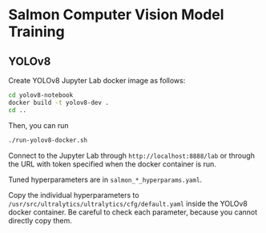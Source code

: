 # Salmon Computer Vision Model Training
## YOLOv8
Create YOLOv8 Jupyter Lab docker image as follows:
```bash
cd yolov8-notebook
docker build -t yolov8-dev .
cd ..
```

Then, you can run
```bash
./run-yolov8-docker.sh
```

Connect to the Jupyter Lab through `http://localhost:8888/lab` or through the URL with token specified
when the docker container is run.

Tuned hyperparameters are in `salmon_*_hyperparams.yaml`.

Copy the individual hyperparameters to `/usr/src/ultralytics/ultralytics/cfg/default.yaml` inside the
YOLOv8 docker container. Be careful to check each parameter, because you cannot directly copy them.
